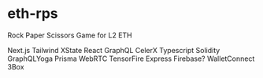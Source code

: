 # eth-rps

Rock Paper Scissors Game for L2 ETH

Next.js
Tailwind
XState
React
GraphQL
CelerX
Typescript
Solidity
GraphQLYoga
Prisma
WebRTC
TensorFire
Express
Firebase?
WalletConnect
3Box
